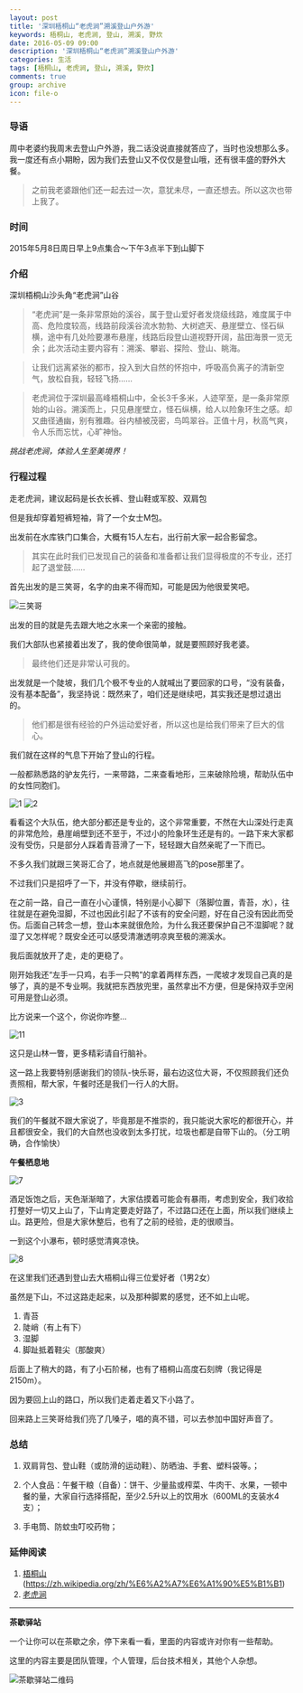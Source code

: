 ```yaml
---
layout: post
title: '深圳梧桐山“老虎涧”溯溪登山户外游'
keywords: 梧桐山, 老虎涧, 登山, 溯溪, 野炊
date: 2016-05-09 09:00
description: '深圳梧桐山“老虎涧”溯溪登山户外游'
categories: 生活
tags: [梧桐山, 老虎涧, 登山, 溯溪, 野炊]
comments: true
group: archive
icon: file-o
---
```


### 导语 ###

周中老婆约我周末去登山户外游，我二话没说直接就答应了，当时也没想那么多。我一度还有点小期盼，因为我们去登山又不仅仅是登山哦，还有很丰盛的野外大餐。

>之前我老婆跟他们还一起去过一次，意犹未尽，一直还想去。所以这次也带上我了。

### 时间 ###

2015年5月8日周日早上9点集合～下午3点半下到山脚下

### 介绍 ###

深圳梧桐山沙头角“老虎涧”山谷

>“老虎涧”是一条非常原始的溪谷，属于登山爱好者发烧级线路，难度属于中高、危险度较高，线路前段溪谷流水勃勃、大树遮天、悬崖壁立、怪石纵横，途中有几处险要瀑布悬崖，线路后段登山道视野开阔，盐田海景一览无余；此次活动主要内容有：溯溪、攀岩、探险、登山、眺海。

>让我们远离紧张的都市，投入到大自然的怀抱中，呼吸高负离子的清新空气，放松自我，轻轻飞扬……

>老虎涧位于深圳最高峰梧桐山中，全长3千多米，人迹罕至，是一条非常原始的山谷。溯溪而上，只见悬崖壁立，怪石纵横，给人以险象环生之感。却又曲径通幽，别有雅趣。谷内植被茂密，鸟鸣翠谷。正值十月，秋高气爽，令人乐而忘忧，心旷神怡。

*挑战老虎涧，体验人生至美境界！*

<!--more-->

### 行程过程 ###

走老虎涧，建议起码是长衣长裤、登山鞋或军胶、双肩包

但是我却穿着短裤短袖，背了一个女士M包。

出发前在水库铁门口集合，大概有15人左右，出行前大家一起合影留念。

>其实在此时我们已发现自己的装备和准备都让我们显得极度的不专业，还打起了退堂鼓……

首先出发的是三笑哥，名字的由来不得而知，可能是因为他很爱笑吧。

![三笑哥](http://ww1.sinaimg.cn/bmiddle/824dcde4jw1f3ou9rj7bij20rs110tr3)

出发的目的就是先去跟大地之水来一个亲密的接触。

我们大部队也紧接着出发了，我的使命很简单，就是要照顾好我老婆。

>最终他们还是非常认可我的。

出发就是一个陡坡，我们几个极不专业的人就喊出了要回家的口号，“没有装备，没有基本配备”，我坚持说：既然来了，咱们还是继续吧，其实我还是想过退出的。

>他们都是很有经验的户外运动爱好者，所以这也是给我们带来了巨大的信心。

我们就在这样的气息下开始了登山的行程。

一般都熟悉路的驴友先行，一来带路，二来查看地形，三来破除险境，帮助队伍中的女性同胞们。

![1](http://ww1.sinaimg.cn/bmiddle/824dcde4jw1f3ou9obrywj20hr0nogue)
![2](http://ww1.sinaimg.cn/bmiddle/824dcde4jw1f3ou9sfwzzj21100rsx1m)

看看这个大队伍，绝大部分都还是专业的，这个非常重要，不然在大山深处行走真的非常危险，悬崖峭壁到还不至于，不过小的险象环生还是有的。一路下来大家都没有受伤，只是部分人踩着青苔滑了一下，轻轻跟大自然亲昵了一下而已。

不多久我们就跟三笑哥汇合了，地点就是他展翅高飞的pose那里了。

不过我们只是招呼了一下，并没有停歇，继续前行。

在之前一路，自己一直在小心谨慎，特别是小心脚下（落脚位置，青苔，水），往往就是在避免湿脚，不过也因此引起了不该有的安全问题，好在自己没有因此而受伤。后面自己转念一想，登山本来就很危险，为什么我还要保护自己不湿脚呢？就湿了又怎样呢？既安全还可以感受清澈透明凉爽至极的溯溪水。

我后面就放开了走，走的更稳了。

刚开始我还“左手一只鸡，右手一只鸭”的拿着两样东西，一爬坡才发现自己真的是够了，真的是不专业啊。我就把东西放兜里，虽然拿出不方便，但是保持双手空闲可用是登山必须。

比方说来一个这个，你说你咋整...

![11](http://ww1.sinaimg.cn/bmiddle/824dcde4jw1f3ou9sc0lwj20rs110x08)

这只是山林一瞥，更多精彩请自行脑补。

这一路上我要特别感谢我们的领队-快乐哥，最右边这位大哥，不仅照顾我们还负责照相，帮大家，午餐时还是我们一行人的大厨。

![3](http://ww1.sinaimg.cn/bmiddle/824dcde4jw1f3ou9s4mp9j21100rsql8)

我们的午餐就不跟大家说了，毕竟那是不推崇的，我只能说大家吃的都很开心，并且都很安全，我们的大自然也没收到太多打扰，垃圾也都是自带下山的。（分工明确，合作愉快）

**午餐栖息地**

![7](http://ww1.sinaimg.cn/bmiddle/824dcde4jw1f3ou9srvroj21100rsavb)

酒足饭饱之后，天色渐渐暗了，大家估摸着可能会有暴雨，考虑到安全，我们收拾打整好一切又上山了，下山肯定要走好路了，不过路口还在上面，所以我们继续上山。路更险，但是大家休整后，也有了之前的经验，走的很顺当。

一到这个小瀑布，顿时感觉清爽凉快。

![8](http://ww1.sinaimg.cn/bmiddle/824dcde4jw1f3ou9s7m1ij20rs110wvi)

在这里我们还遇到登山去大梧桐山得三位爱好者（1男2女）

虽然是下山，不过这路走起来，以及那种脚累的感觉，还不如上山呢。

1. 青苔
2. 陡峭（有上有下）
3. 湿脚
4. 脚趾抵着鞋尖（那酸爽）

后面上了稍大的路，有了小石阶梯，也有了梧桐山高度石刻牌（我记得是2150m）。

因为要回上山的路口，所以我们走着走着又下小路了。

回来路上三笑哥给我们亮了几嗓子，唱的真不错，可以去参加中国好声音了。


### 总结 ###

1. 双肩背包、登山鞋（或防滑的运动鞋）、防晒油、手套、塑料袋等。；

2. 个人食品：午餐干粮（自备）：饼干、少量盐或榨菜、牛肉干、水果，一顿中餐的量，大家自行选择搭配，至少2.5升以上的饮用水（600ML的支装水4支）；

3. 手电筒、防蚊虫叮咬药物；

### 延伸阅读 ###

1. [梧桐山](https://zh.wikipedia.org/zh/%E6%A2%A7%E6%A1%90%E5%B1%B1)(https://zh.wikipedia.org/zh/%E6%A2%A7%E6%A1%90%E5%B1%B1)
2. [老虎涧](百度百科)

----

**茶歇驿站**

一个让你可以在茶歇之余，停下来看一看，里面的内容或许对你有一些帮助。

这里的内容主要是团队管理，个人管理，后台技术相关，其他个人杂想。

![茶歇驿站二维码](http://ww4.sinaimg.cn/large/824dcde4gw1f358o5j022j20by0bywf8.jpg)

